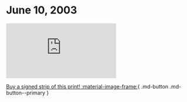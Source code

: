 # June 10, 2003

![](https://www.achewood.com/comic.php?date=06102003)

[Buy a signed strip of this print! :material-image-frame:](https://achewood-holiday-pop-up.myshopify.com/products/strip#06102003){ .md-button .md-button--primary }
